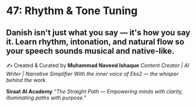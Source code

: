 # 47: Rhythm & Tone Tuning

Danish isn't just what you say — it's how you say it. Learn rhythm, intonation, and natural flow so your speech sounds musical and native-like.
---
✍️ Created & Curated by
**Muhammad Naveed Ishaque**
*Content Creator | AI Writer | Narrative Simplifier*
*With the inner voice of Eks2 — the whisper behind the work.*

**Siraat AI Academy**
*“The Straight Path — Empowering minds with clarity, illuminating paths with purpose.”*
